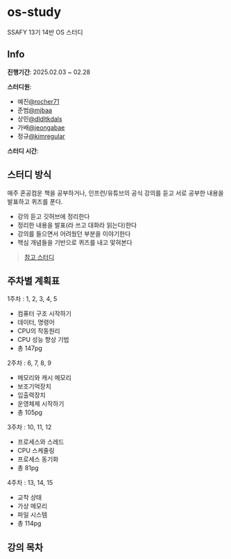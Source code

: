 # os-study
SSAFY 13기 14반 OS 스터디


## Info

**진행기간**: 2025.02.03 ~ 02.28



**스터디원**: 

+ 예진[@rocher71](https://github.com/rocher71)
+ 준범[@mjbaa](https://github.com/mjbaa)
+ 상민[@dldltkdals](https://github.com/dldltkdals)
+ 가배[@jeongabae](https://github.com/jeongabae)
+ 정규[@kimregular](https://github.com/kimregular)

**스터디 시간**: 





## 스터디 방식

매주 혼공컴운 책을 공부하거나, 인프런/유튜브의 공식 강의를 듣고 서로 공부한 내용을 발표하고 퀴즈를 푼다.

+ 강의 듣고 깃허브에 정리한다
+ 정리한 내용을 발표(라 쓰고 대화라 읽는다)한다
+ 강의를 들으면서 어려웠던 부분을 이야기한다
+ 핵심 개념들을 기반으로 퀴즈를 내고 맟혀본다



> [참고 스터디](https://github.com/superyodi/os-study)




## 주차별 계획표
1주차 : 1, 2, 3, 4, 5

- 컴퓨터 구조 시작하기
- 데이터, 명령어
- CPU의 작동원리
- CPU 성능 향상 기법
- 총 147pg

2주차 : 6, 7, 8, 9

- 메모리와 캐시 메모리
- 보조기억장치
- 입출력장치
- 운영체제 시작하기
- 총 105pg

3주차 : 10, 11, 12

- 프로세스와 스레드
- CPU 스케줄링
- 프로세스 동기화
- 총 81pg

4주차 : 13, 14, 15

- 교착 상태
- 가상 메모리
- 파일 시스템
- 총 114pg






## 강의 목차


